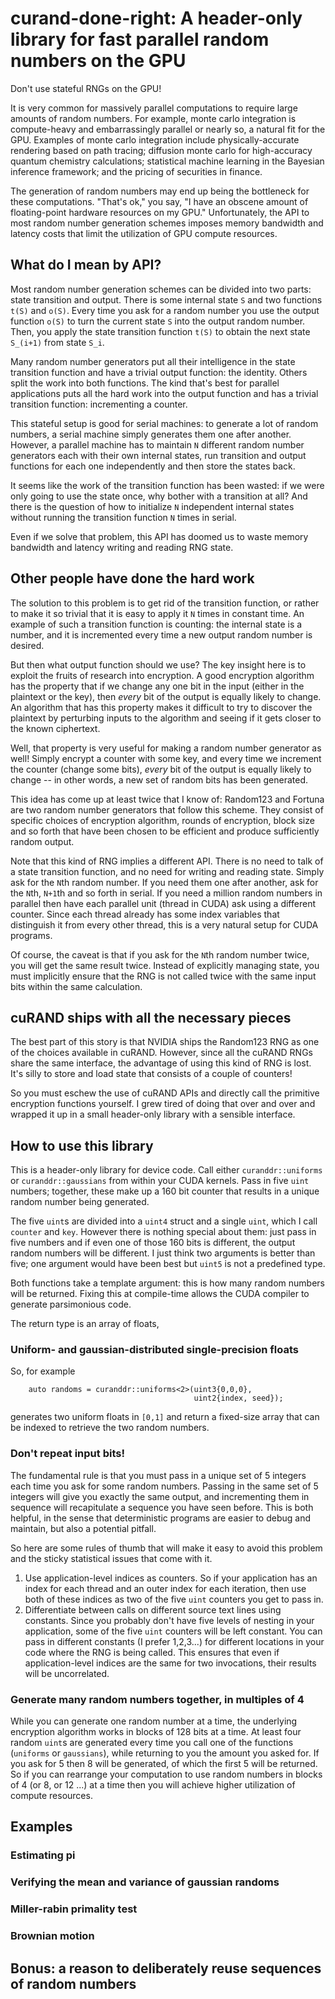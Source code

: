 # curand-done-right: A header-only library for fast parallel random numbers on the GPU
Don't use stateful RNGs on the GPU!

It is very common for massively parallel computations to require large
amounts of random numbers. For example, monte carlo integration is
compute-heavy and embarrassingly parallel or nearly so, a natural fit
for the GPU. Examples of monte carlo integration include
physically-accurate rendering based on path tracing; diffusion monte
carlo for high-accuracy quantum chemistry calculations; statistical
machine learning in the Bayesian inference framework; and the pricing
of securities in finance.

The generation of random numbers may end up being the bottleneck for
these computations. "That's ok," you say, "I have an obscene amount of
floating-point hardware resources on my GPU." Unfortunately, the API
to most random number generation schemes imposes memory bandwidth and
latency costs that limit the utilization of GPU compute resources.

## What do I mean by API?

Most random number generation schemes can be divided into two parts:
state transition and output. There is some internal state `S` and two
functions `t(S)` and `o(S)`. Every time you ask for a random number
you use the output function `o(S)` to turn the current state `S` into
the output random number. Then, you apply the state transition
function `t(S)` to obtain the next state `S_(i+1)` from state `S_i`.

Many random number generators put all their intelligence in the state
transition function and have a trivial output function: the identity.
Others split the work into both functions. The kind that's best for
parallel applications puts all the hard work into the output function
and has a trivial transition function: incrementing a counter.

This stateful setup is good for serial machines: to generate a lot of
random numbers, a serial machine simply generates them one after
another. However, a parallel machine has to maintain `N` different
random number generators each with their own internal states, run
transition and output functions for each one independently and then
store the states back.

It seems like the work of the transition function has been wasted: if
we were only going to use the state once, why bother with a transition
at all? And there is the question of how to initialize `N` independent
internal states without running the transition function `N` times in
serial.

Even if we solve that problem, this API has doomed us to waste memory
bandwidth and latency writing and reading RNG state.

## Other people have done the hard work

The solution to this problem is to get rid of the transition function,
or rather to make it so trivial that it is easy to apply it `N` times
in constant time. An example of such a transition function is
counting: the internal state is a number, and it is incremented every
time a new output random number is desired.

But then what output function should we use? The key insight here is
to exploit the fruits of research into encryption. A good encryption
algorithm has the property that if we change any one bit in the input
(either in the plaintext or the key), then _every_ bit of the output
is equally likely to change. An algorithm that has this property makes
it difficult to try to discover the plaintext by perturbing inputs to
the algorithm and seeing if it gets closer to the known ciphertext.

Well, that property is very useful for making a random number
generator as well! Simply encrypt a counter with some key, and every
time we increment the counter (change some bits), _every_ bit of the
output is equally likely to change -- in other words, a new set of
random bits has been generated.

This idea has come up at least twice that I know of: Random123 and
Fortuna are two random number generators that follow this scheme. They
consist of specific choices of encryption algorithm, rounds of
encryption, block size and so forth that have been chosen to be
efficient and produce sufficiently random output.

Note that this kind of RNG implies a different API. There is no need
to talk of a state transition function, and no need for writing and
reading state. Simply ask for the `N`th random number. If you need
them one after another, ask for the `N`th, `N+1`th and so forth in
serial. If you need a million random numbers in parallel then have
each parallel unit (thread in CUDA) ask using a different counter.
Since each thread already has some index variables that distinguish it
from every other thread, this is a very natural setup for CUDA
programs.

Of course, the caveat is that if you ask for the `N`th random number
twice, you will get the same result twice. Instead of explicitly
managing state, you must implicitly ensure that the RNG is not called
twice with the same input bits within the same calculation.

## cuRAND ships with all the necessary pieces

The best part of this story is that NVIDIA ships the Random123 RNG
as one of the choices available in cuRAND. However, since all the
cuRAND RNGs share the same interface, the advantage of using this kind
of RNG is lost. It's silly to store and load state that consists of a
couple of counters!

So you must eschew the use of cuRAND APIs and directly call the
primitive encryption functions yourself. I grew tired of doing that
over and over and wrapped it up in a small header-only library with a
sensible interface.

## How to use this library

This is a header-only library for device code. Call either
`curanddr::uniforms` or `curanddr::gaussians` from within your CUDA
kernels. Pass in five `uint` numbers; together, these make up a 160
bit counter that results in a unique random number being generated.

The five `uint`s are divided into a `uint4` struct and a single
`uint`, which I call `counter` and `key`. However there is nothing
special about them: just pass in five numbers and if even one of those
160 bits is different, the output random numbers will be different. I
just think two arguments is better than five; one argument would have
been best but `uint5` is not a predefined type.

Both functions take a template argument: this is how many random
numbers will be returned. Fixing this at compile-time allows the CUDA
compiler to generate parsimonious code.

The return type is an array of floats, 

### Uniform- and gaussian-distributed single-precision floats

So, for example

```
    auto randoms = curanddr::uniforms<2>(uint3{0,0,0},
                                         uint2{index, seed});
```

generates two uniform floats in `[0,1]` and return a fixed-size array
that can be indexed to retrieve the two random numbers.

### Don't repeat input bits!
The fundamental rule is that you must pass in a unique set of 5
integers each time you ask for some random numbers. Passing in the
same set of 5 integers will give you exactly the same output, and
incrementing them in sequence will recapitulate a sequence you have
seen before. This is both helpful, in the sense that deterministic
programs are easier to debug and maintain, but also a potential
pitfall.

So here are some rules of thumb that will make it easy to avoid this
problem and the sticky statistical issues that come with it.

1. Use application-level indices as counters. So if your application
   has an index for each thread and an outer index for each iteration,
   then use both of these indices as two of the five `uint` counters
   you get to pass in.
2. Differentiate between calls on different source text lines using
   constants. Since you probably don't have five levels of nesting in
   your application, some of the five `uint` counters will be left
   constant. You can pass in different constants (I prefer 1,2,3...)
   for different locations in your code where the RNG is being called.
   This ensures that even if application-level indices are the same
   for two invocations, their results will be uncorrelated.

### Generate many random numbers together, in multiples of 4

While you can generate one random number at a time, the underlying
encryption algorithm works in blocks of 128 bits at a time. At least
four random `uint`s are generated every time you call one of the
functions (`uniforms` or `gaussians`), while returning to you the
amount you asked for. If you ask for 5 then 8 will be generated, of
which the first 5 will be returned. So if you can rearrange your
computation to use random numbers in blocks of 4 (or 8, or 12 ...) at
a time then you will achieve higher utilization of compute resources.

## Examples

### Estimating pi

### Verifying the mean and variance of gaussian randoms

### Miller-rabin primality test

### Brownian motion

## Bonus: a reason to deliberately reuse sequences of random numbers
